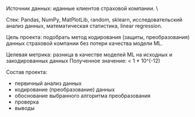 Источник данных: иданные клиентов страховой компании. \

Стек: Pandas, NumPy, MatPlotLib, random, sklearn, исследовательский анализ данных, математическая статистика, linear regression.

Цель проекта: подобрать метод кодирования (защиты, преобразования) данных страховой компании без потери качества модели ML. 

Целевая метрика: разница в качестве моделей ML на исходных и закодированных данных
Полученное значение: < 1 * 10^(-12)

Состав проекта:
- первичный анализ данных
- кодирование (преобразование) данных
- обоснование выбранного алгоритма преобразования
- проверка
- выводы

